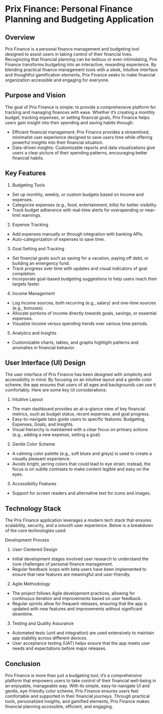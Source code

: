 # Prix Finance: Personal Finance Planning and Budgeting Application

## Overview
Prix Finance is a personal finance management and budgeting tool designed to assist users in taking control of their financial lives. Recognizing that financial planning can be tedious or even intimidating, Prix Finance transforms budgeting into an interactive, rewarding experience. By blending practical finance management tools with a sleek, intuitive interface and thoughtful gamification elements, Prix Finance seeks to make financial organization accessible and engaging for everyone.

## Purpose and Vision
The goal of Prix Finance is simple: to provide a comprehensive platform for tracking and managing finances with ease. Whether it’s creating a monthly budget, tracking expenses, or setting financial goals, Prix Finance helps users gain insight into their spending and saving habits through:

- Efficient financial management: Prix Finance provides a streamlined, minimalist user experience designed to save users time while offering powerful insights into their financial situation.
- Data-driven insights: Customizable reports and data visualizations give users a clear picture of their spending patterns, encouraging better financial habits.

## Key Features
1. Budgeting Tools
- Set up monthly, weekly, or custom budgets based on income and expenses.
- Categorize expenses (e.g., food, entertainment, bills) for better visibility.
- Track budget adherence with real-time alerts for overspending or near-limit warnings.
  
2. Expense Tracking
- Add expenses manually or through integration with banking APIs.
- Auto-categorization of expenses to save time.
  
3. Goal Setting and Tracking
- Set financial goals such as saving for a vacation, paying off debt, or building an emergency fund.
- Track progress over time with updates and visual indicators of goal completion.
- Incorporate goal-based budgeting suggestions to help users reach their targets faster.
  
4. Income Management
- Log income sources, both recurring (e.g., salary) and one-time sources (e.g., bonuses).
- Allocate portions of income directly towards goals, savings, or essential expenses.
- Visualize income versus spending trends over various time periods.
  
5. Analytics and Insights
- Customizable charts, tables, and graphs highlight patterns and anomalies in financial behavior.

## User Interface (UI) Design
The user interface of Prix Finance has been designed with simplicity and accessibility in mind. By focusing on an intuitive layout and a gentle color scheme, the app ensures that users of all ages and backgrounds can use it comfortably. Here are some key UI considerations:

1. Intuitive Layout
- The main dashboard provides an at-a-glance view of key financial metrics, such as budget status, recent expenses, and goal progress.
- Easy-to-navigate tabs guide users to specific features: Budgeting, Expenses, Goals, and Insights.
- Visual hierarchy is maintained with a clear focus on primary actions (e.g., adding a new expense, setting a goal).
  
2. Gentle Color Scheme
- A calming color palette (e.g., soft blues and greys) is used to create a visually pleasant experience.
- Avoids bright, jarring colors that could lead to eye strain; instead, the focus is on subtle contrasts to make content legible and easy on the eyes.

3. Accessibility Features
- Support for screen readers and alternative text for icons and images.

## Technology Stack
The Prix Finance application leverages a modern tech stack that ensures scalability, security, and a smooth user experience. Below is a breakdown of the core technologies used:

Development Process
1. User-Centered Design
- Initial development stages involved user research to understand the core challenges of personal finance management.
- Regular feedback loops with beta users have been implemented to ensure that new features are meaningful and user-friendly.

2. Agile Methodology
- The project follows Agile development practices, allowing for continuous iteration and improvements based on user feedback.
- Regular sprints allow for frequent releases, ensuring that the app is updated with new features and improvements without significant downtime.

3. Testing and Quality Assurance
- Automated tests (unit and integration) are used extensively to maintain app stability across different devices.
- User acceptance testing (UAT) helps ensure that the app meets user needs and expectations before major releases.

## Conclusion
Prix Finance is more than just a budgeting tool; it’s a comprehensive platform that empowers users to take control of their financial well-being in an enjoyable, manageable way. With its simple, easy-to-navigate UI and gentle, eye-friendly color scheme, Prix Finance ensures users feel comfortable and supported in their financial journeys. Through practical tools, personalized insights, and gamified elements, Prix Finance makes financial planning accessible, efficient, and engaging.
